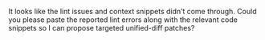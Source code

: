It looks like the lint issues and context snippets didn’t come through. Could you please paste the reported lint errors along with the relevant code snippets so I can propose targeted unified-diff patches?